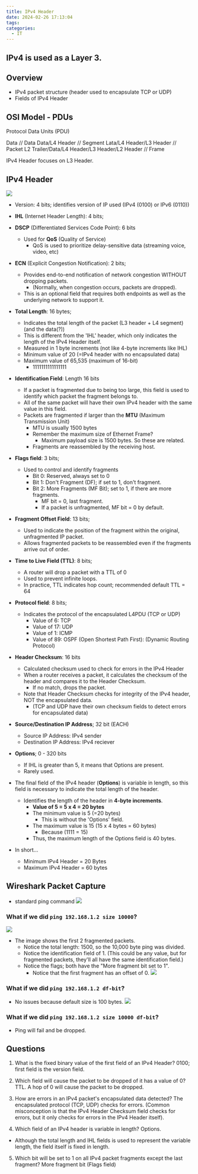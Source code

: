 ```yaml
---
title: IPv4 Header
date: 2024-02-26 17:13:04
tags: 
categories:
  - IT
---
```

## IPv4 is used as a Layer 3.

## Overview
- IPv4 packet structure (header used to encapsulate TCP or UDP)
- Fields of IPv4 Header


## OSI Model - PDUs

Protocol Data Units (PDU) 

Data                                               // Data
Data/L4 Header                                     // Segment
Lata/L4 Header/L3 Header                           // Packet
L2 Trailer/Data/L4 Header/L3 Header/L2 Header      // Frame

IPv4 Header focuses on L3 Header.


## IPv4 Header
![](../../images/Pasted%20image%2020240226172913.png)
- Version: 4 bits; identifies version of IP used (IPv4 (0100) or IPv6 (0110))
- **IHL** (Internet Header Length): 4 bits;
- **DSCP** (Differentiated Services Code Point): 6 bits
	- Used for **QoS** (Quality of Service)
		- QoS is used to prioritize delay-sensitive data (streaming voice, video, etc) 
- **ECN** (Explicit Congestion Notification): 2 bits; 
	- Provides end-to-end notification of network congestion WITHOUT dropping packets.
		- (Normally, when congestion occurs, packets are dropped). 
	- This is an optional field that requires both endpoints as well as the underlying network to support it.
- **Total Length**: 16 bytes; 
	- Indicates the total length of the packet (L3 header + L4 segment) (and the data(?))
	- This is different from the 'IHL' header, which only indicates the length of the IPv4 Header itself. 
	- Measured in 1 byte increments (not like 4-byte increments like IHL)
	- Minimum value of 20 (=IPv4 header with no encapsulated data)
	- Maximum value of 65,535 (maximum of 16-bit)
		- 1111111111111111
- **Identification Field**: Length 16 bits
	- If a packet is fragmented due to being too large, this field is used to identify which packet the fragment belongs to.
	- All of the same packet will have their own IPv4 header with the same value in this field.
	- Packets are fragmented if larger than the **MTU** (Maximum Transmission Unit)
		- MTU is usually 1500 bytes
		- Remember the maximum size of Ethernet Frame? 
			- Maximum payload size is 1500 bytes. So these are related.
		- Fragments are reassembled by the receiving host. 
- **Flags field**: 3 bits;
	- Used to control and identify fragments
		- Bit 0: Reserved, always set to 0
		- Bit 1: Don't Fragment (DF); if set to 1, don't fragment.
		- Bit 2: More Fragments (MF Bit); set to 1, if there are more fragments.
			- MF bit = 0, last fragment.
			- If a packet is unfragmented, MF bit = 0 by default.
- **Fragment Offset Field**: 13 bits; 
	- Used to indicate the position of the fragment within the original, unfragmented IP packet.
	- Allows fragmented packets to be reassembled even if the fragments arrive out of order.
- **Time to Live Field (TTL)**: 8 bits;
	- A router will drop a packet with a TTL of 0
	- Used to prevent infinite loops.
	- In practice, TTL indicates hop count; recommended default TTL = 64
- **Protocol field**: 8 bits;
	- Indicates the protocol of the encapsulated L4PDU (TCP or UDP)
		- Value of 6: TCP
		- Value of 17: UDP
		- Value of 1: ICMP 
		- Value of 89: OSPF (Open Shortest Path First): (Dynamic Routing Protocol)
- **Header Checksum**: 16 bits
	- Calculated checksum used to check for errors in the IPv4 Header
	- When a router receives a packet, it calculates the checksum of the header and compares it to the Header Checksum.
		- If no match, drops the packet.
	- Note that Header Checksum checks for integrity of the IPv4 header, NOT the encapsulated data.
		- (TCP and UDP have their own checksum fields to detect errors for encapsulated data)
- **Source/Destination IP Address**; 32 bit (EACH)
	- Source IP Address: IPv4 sender
	- Destination IP Address: IPv4 reciever
- **Options**; 0 - 320 bits
	- If IHL is greater than 5, it means that Options are present. 
	- Rarely used.

- The final field of the IPv4 header (**Options**) is variable in length, so this field is necessary to indicate the total length of the header.
	- Identifies the length of the header in **4-byte increments**. 
		- **Value of 5 = 5 x 4 = 20 bytes**
		- The minimum value is 5 (=20 bytes)
			- This is without the 'Options' field. 
		- The maximum value is 15 (15 x 4 bytes = 60 bytes)
			- Because (1111 = 15)
		- Thus, the maximum length of the Options field is 40 bytes.
- In short...
	- Minimum IPv4 Header = 20 Bytes 
	- Maximum IPv4 Header = 60 bytes


## Wireshark Packet Capture

- standard ping command
![](../../images/Pasted%20image%2020240226184512.png)

### What if we did `ping 192.168.1.2 size 10000`?

![](../../images/Pasted%20image%2020240226185000.png)

- The image shows the first 2 fragmented packets. 
	- Notice the total length: 1500, so the 10,000 byte ping was divided. 
	- Notice the identification field of 1. (This could be any value, but for fragmented packets, they'll all have the same identification field.)
	- Notice the flags; both have the "More fragment bit set to 1". 
		- Notice that the first fragment has an offset of 0. 
![](../../images/Pasted%20image%2020240226185019.png)

### What if we did `ping 192.168.1.2 df-bit`?
- No issues because default size is 100 bytes. 
![](../../images/Pasted%20image%2020240226185241.png)

### What if we did `ping 192.168.1.2 size 10000 df-bit`?
- Ping will fail and be dropped. 


## Questions

1. What is the fixed binary value of the first field of an IPv4 Header?
0100; first field is the version field. 

2. Which field will cause the packet to be dropped of it has a value of 0?
TTL. A hop of 0 will cause the packet to be dropped. 

3. How are errors in an IPv4 packet's encapsulated data detected? 
The encapsulated protocol (TCP, UDP) checks for errors. 
(Common misconception is that the IPv4 Header Checksum field checks for errors, but it only checks for errors in the IPv4 Header itself).

4. Which field of an IPv4 header is variable in length?
Options.
- Although the total length and IHL fields is used to represent the variable length, the field itself is fixed in length.

5. Which bit will be set to 1 on all IPv4 packet fragments except the last fragment?
More fragment bit (Flags field)